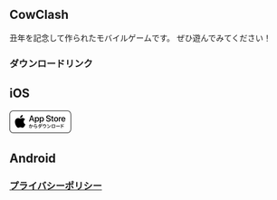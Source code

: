 ## CowClash

丑年を記念して作られたモバイルゲームです。
ぜひ遊んでみてください！

### ダウンロードリンク

## iOS
[![Apple](Apple.png)](https://apps.apple.com/us/app/cowclash/id1546083311)

## Android

### [プライバシーポリシー](poricy.md)
